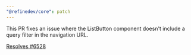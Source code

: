 ```yaml
---
"@refinedev/core": patch
---
```


This PR fixes an issue where the ListButton component doesn't include a query filter in the navigation URL.

[Resolves #6528](https://github.com/refinedev/refine/issues/6528)

